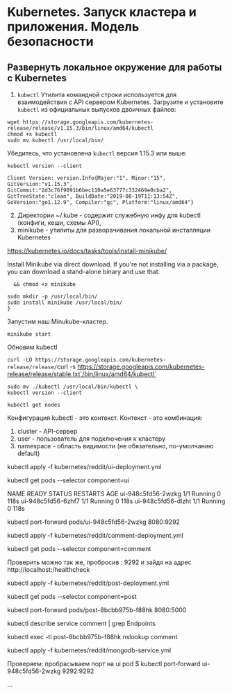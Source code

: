 # Kubernetes. Запуск кластера и приложения. Модель безопасности

## Развернуть локальное окружение для работы с Kubernetes

1. `kubectl` Утилита командной строки используется для взаимодействия с API сервером Kubernetes. Загрузите и установите `kubectl` из официальных выпусков двоичных файлов:

`wget https://storage.googleapis.com/kubernetes-release/release/v1.15.3/bin/linux/amd64/kubectl`\
`chmod +x kubectl`\
`sudo mv kubectl /usr/local/bin/`

Убедитесь, что установлена `kubectl` версия 1.15.3 или выше:

`kubectl version --client`

`Client Version: version.Info{Major:"1", Minor:"15", GitVersion:"v1.15.3", GitCommit:"2d3c76f9091b6bec110a5e63777c332469e0cba2", GitTreeState:"clean", BuildDate:"2019-08-19T11:13:54Z", GoVersion:"go1.12.9", Compiler:"gc", Platform:"linux/amd64"}`

2. Директории ~/.kube - содержит служебную инфу для kubectl (конфиги, кеши, схемы API),
3. minikube - утилиты для разворачивания локальной инсталляции Kubernetes

<https://kubernetes.io/docs/tasks/tools/install-minikube/>

Install Minikube via direct download. If you're not installing via a package, you can download a stand-alone binary and use that.

```curl -Lo minikube https://storage.googleapis.com/minikube/releases/latest/minikube-linux-amd64 \
  && chmod +x minikube
  ```

```{
sudo mkdir -p /usr/local/bin/
sudo install minikube /usr/local/bin/
}
```

Запустим наш Minukube-кластер.

`minikube start`

Обновим  kubectl

`curl -LO https://storage.googleapis.com/kubernetes-release/release/`curl -s https://storage.googleapis.com/kubernetes-release/release/stable.txt`/bin/linux/amd64/kubectl`

```chmod +x ./kubectl \
sudo mv ./kubectl /usr/local/bin/kubectl \
kubectl version --client
```

`kubectl get nodes`

Конфигурация kubectl - это контекст.
Контекст - это комбинация:

1) cluster - API-сервер
2) user - пользователь для подключения к кластеру
3) namespace - область видимости (не обязательно, по-умолчанию default)

kubectl apply -f kubernetes/reddit/ui-deployment.yml

kubectl get pods --selector component=ui

NAME                 READY   STATUS    RESTARTS   AGE
ui-948c5fd56-2wzkg   1/1     Running   0          118s
ui-948c5fd56-6zhf7   1/1     Running   0          118s
ui-948c5fd56-dlzht   1/1     Running   0          118s

kubectl port-forward pods/ui-948c5fd56-2wzkg 8080:9292

kubectl apply -f kubernetes/reddit/comment-deployment.yml

kubectl get pods --selector component=comment

Проверить можно так же, пробросив <local-port>: 9292 и зайдя на адрес http://localhost:<local-port>/healthcheck

kubectl apply -f kubernetes/reddit/post-deployment.yml

kubectl get pods --selector component=post

kubectl port-forward pods/post-8bcbb975b-f88hk 8080:5000

kubectl describe service comment | grep Endpoints

kubectl exec -ti post-8bcbb975b-f88hk nslookup comment

kubectl apply -f kubernetes/reddit/mongodb-service.yml

Проверяем:
пробрасываем порт на ui pod
$ kubectl port-forward ui-948c5fd56-2wzkg 9292:9292

...
